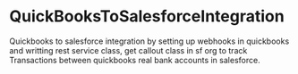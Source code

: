 # QuickBooksToSalesforceIntegration
Quickbooks to salesforce integration by setting up webhooks in quickbooks and writting rest service class, get callout class in sf org to track Transactions between quickbooks real bank accounts in salesforce.
